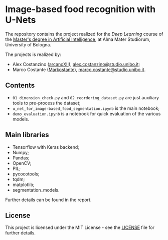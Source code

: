 # **Image-based food recognition** with U-Nets 
The repository contains the project realized for the *Deep Learning* course of the [Master's degree in Artificial Intelligence](https://corsi.unibo.it/2cycle/artificial-intelligence), at Alma Mater Studiorum, University of Bologna.

The projects is realized by:
* Alex Costanzino ([arcanoXII](https://github.com/arcanoXIII)), alex.costanzino@studio.unibo.it;
* Marco Costante ([Markostante](https://github.com/Markostante)), marco.costante@studio.unibo.it.

## Contents
* `01_dimension_check.py` and `02_reordering_dataset.py` are just auxiliary tools to pre-process the dataset;
* `u_net_for_image-based_food_segmentation.ipynb` is the main notebook;
* `demo_evaluation.ipynb` is a notebook for quick evaluation of the various models.

## Main libraries
* Tensorflow with Keras backend;
* Numpy;
* Pandas;
* OpenCV;
* PIL;
* pycocotools;
* tqdm;
* matplotlib;
* segmentation_models.

Further details can be found in the report.

## License

This project is licensed under the MIT License - see the [LICENSE](LICENSE) file for further details.
